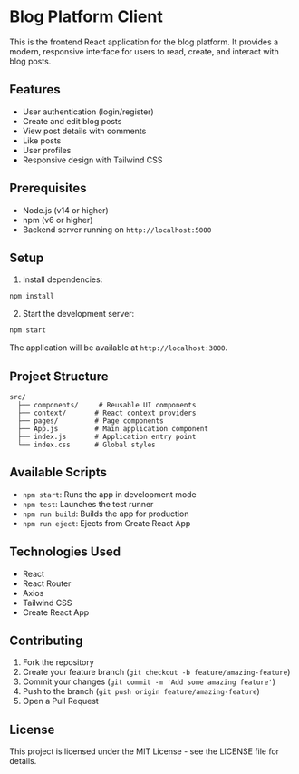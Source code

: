 # Blog Platform Client

This is the frontend React application for the blog platform. It provides a modern, responsive interface for users to read, create, and interact with blog posts.

## Features

- User authentication (login/register)
- Create and edit blog posts
- View post details with comments
- Like posts
- User profiles
- Responsive design with Tailwind CSS

## Prerequisites

- Node.js (v14 or higher)
- npm (v6 or higher)
- Backend server running on `http://localhost:5000`

## Setup

1. Install dependencies:
```bash
npm install
```

2. Start the development server:
```bash
npm start
```

The application will be available at `http://localhost:3000`.

## Project Structure

```
src/
  ├── components/     # Reusable UI components
  ├── context/       # React context providers
  ├── pages/         # Page components
  ├── App.js         # Main application component
  ├── index.js       # Application entry point
  └── index.css      # Global styles
```

## Available Scripts

- `npm start`: Runs the app in development mode
- `npm test`: Launches the test runner
- `npm run build`: Builds the app for production
- `npm run eject`: Ejects from Create React App

## Technologies Used

- React
- React Router
- Axios
- Tailwind CSS
- Create React App

## Contributing

1. Fork the repository
2. Create your feature branch (`git checkout -b feature/amazing-feature`)
3. Commit your changes (`git commit -m 'Add some amazing feature'`)
4. Push to the branch (`git push origin feature/amazing-feature`)
5. Open a Pull Request

## License

This project is licensed under the MIT License - see the LICENSE file for details. 